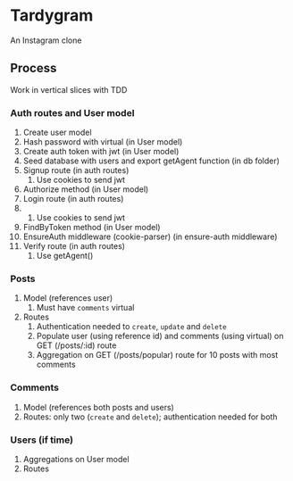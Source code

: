 # Tardygram 
An Instagram clone

## Process
Work in vertical slices with TDD

### Auth routes and User model 
1. Create user model
2. Hash password with virtual (in User model)
3. Create auth token with jwt (in User model)
4. Seed database with users and export getAgent function (in db folder)
5. Signup route (in auth routes)
   1. Use cookies to send jwt
6. Authorize method (in User model)
7. Login route (in auth routes)
8.    1. Use cookies to send jwt
9. FindByToken method (in User model)
10. EnsureAuth middleware (cookie-parser) (in ensure-auth middleware)
11. Verify route (in auth routes)
    1.  Use getAgent()

### Posts
1. Model (references user)
   1. Must have `comments` virtual
2. Routes
   1. Authentication needed to `create`, `update` and `delete`
   2. Populate user (using reference id) and comments (using virtual) on GET (/posts/:id) route
   3. Aggregation on GET (/posts/popular) route for 10 posts with most comments

### Comments
1. Model (references both posts and users)
2. Routes: only two (`create` and `delete`); authentication needed for both

### Users (if time)
1. Aggregations on User model
2. Routes